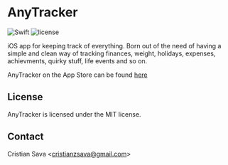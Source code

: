 # AnyTracker
![Swift](https://img.shields.io/badge/Swift-3.0-brightgreen.svg)
![license](https://img.shields.io/badge/license-MIT-blue.svg)

iOS app for keeping track of everything. Born out of the need of having a simple and clean way of tracking finances, weight, holidays, expenses, achievments, quirky stuff, life events and so on.

AnyTracker on the App Store can be found [here](https://itunes.apple.com/us/app/anytracker/id1161140929)

## License

AnyTracker is licensed under the MIT license.

## Contact

Cristian Sava <<cristianzsava@gmail.com>>
